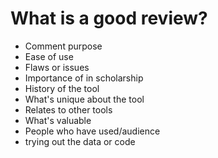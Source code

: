 # What is a good review?

- Comment purpose
- Ease of use
- Flaws or issues
- Importance of in scholarship
- History of the tool
- What's unique about the tool
- Relates to other tools
- What's valuable
- People who have used/audience
- trying out the data or code
